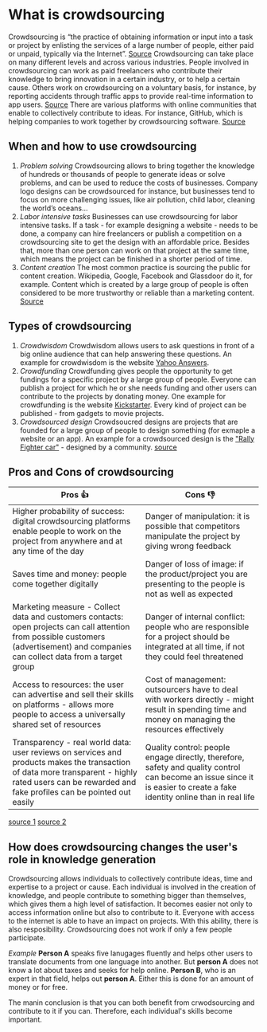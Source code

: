 # What is crowdsourcing #

Crowdsourcing is “the practice of obtaining information or input into a task or project by enlisting the services of a large number of people, either paid or unpaid, typically via the Internet”. [Source](https://www.google.com/search?source=hp&ei=4PHeWuaGGMziU83DscgP&q=crowdsourcing+definition&oq=crowd&gs_l=psy-ab.3.0.35i39k1j0i203k1l9.1321.3977.0.6244.6.5.0.0.0.0.276.488.2-2.2.0....0...1c.1.64.psy-ab..4.2.485.0..0.0.vEEJdEr2hzM)
Crowdsourcing can take place on many different levels and across various industries. People involved in crowdsourcing can work as paid freelancers who contribute their knowledge to bring innovation in a certain industry, or to help a certain cause. Others work on crowdsourcing on a voluntary basis, for instance, by reporting accidents through traffic apps to provide real-time information to app users. [Source](https://www.investopedia.com/terms/c/crowdsourcing.asp)
There are various platforms with online communities that enable to collectively contribute to ideas. For instance, GitHub, which is helping companies to work together by crowdsourcing software. [Source](https://www.entrepreneur.com/article/226707)


## When and how to use crowdsourcing ##

1.	*Problem solving*
Crowdsourcing allows to bring together the knowledge of hundreds or thousands of people to generate ideas or solve problems, and can be used to reduce the costs of businesses. Company logo designs can be crowdsourced for instance, but businesses tend to focus on more challenging issues, like air pollution, child labor, cleaning the world’s oceans...
2.	*Labor intensive tasks*
Businesses can use crowdsourcing for labor intensive tasks. If a task - for example designing a website - needs to be done, a company can hire freelancers or publish a competition on a crowdsourcing site to get the design with an affordable price. Besides that, more than one person can work on that project at the same time, which means the project can be finished in a shorter period of time. 
3.	*Content creation*
The most common practice is sourcing the public for content creation. Wikipedia, Google, Facebook and Glassdoor do it, for example. Content which is created by a large group of people is often considered to be more trustworthy or reliable than a marketing content. [Source](https://www.entrepreneur.com/article/253959)

## Types of crowdsourcing ##

1. *Crowdwisdom*
Crowdwisdom allows users to ask questions in front of a big online audience that can help answering these questions. An example for crowdwisdom is the website [Yahoo Answers](https://answers.yahoo.com/).
2. *Crowdfunding*
Crowdfunding gives people the opportunity to get fundings for a specific project by a large group of people. Everyone can publish a project for which he or she needs funding and other users can contribute to the projects by donating money. One example for crowdfunding is the website [Kickstarter](https://www.kickstarter.com/). Every kind of project can be published - from gadgets to movie projects.
3. *Crowdsourced design*
Crowdsoucred designs are projects that are founded for a large group of people to design something (for exmaple a website or an app). An example for a crowdsourced design is the ["Rally Fighter car"](http://www.rallyfighterusa.com/) - designed by a community.
[source](https://www.hongkiat.com/blog/what-is-crowdsourcing/)

## Pros and Cons of crowdsourcing ##

Pros :+1: | Cons :-1:
----------|----------
Higher probability of success: digital crowdsourcing platforms enable people to work on the project from anywhere and at any time of the day | Danger of manipulation: it is possible that competitors manipulate the project by giving wrong feedback 
Saves time and money: people come together digitally | Danger of loss of image: if the product/project you are presenting to the people is not as well as expected
Marketing measure - Collect data and customers contacts: open projects can call attention from possible customers (advertisement) and companies can collect data from a target group | Danger of internal conflict: people who are responsible for a project should be integrated at all time, if not they could feel threatened
Access to resources: the user can advertise and sell their skills on platforms - allows more people to access a universally shared set of resources | Cost of management: outsourcers have to deal with workers directly - might result in spending time and money on managing the resources effectively
Transparency - real world data: user reviews on services and products makes the transaction of data more transparent - highly rated users can be rewarded and fake profiles can be pointed out easily | Quality control: people engage directly, therefore, safety and quality control can become an issue since it is easier to create a fake identity online than in real life

[source 1](https://www.ispo.com/en/markets/id_79709436/crowdsourcing-pros-and-cons-and-how-you-can-profit-from-it.html)
[source 2](https://www.theaustralian.com.au/business/business-spectator/the-pros-and-cons-of-crowdsourcing/news-story/9ec9c88a62137d0e425bdfecb2c623ff)

## How does crowdsourcing changes the user's role in knowledge generation ##

Crowdsourcing allows individuals to collectively contribute ideas, time and expertise to a project or cause. Each individual is involved in the creation of knowledge, and people contribute to something bigger than themselves, which gives them a high level of satisfaction. It becomes easier not only to access information online but also to contribute to it. Everyone with access to the internet is able to have an impact on projects. With this ability, there is also resposibility. Crowdsourcing does not work if only a few people participate. 

*Example* **Person A** speaks five lanugages fluently and helps other users to translate documents from one language into another. But **person A** does not know a lot about taxes and seeks for help online. **Person B**, who is an expert in that field, helps out **person A**. Either this is done for an amount of money or for free.

The manin conclusion is that you can both benefit from crwodsourcing and contribute to it if you can. Therefore, each individual's skills become important.